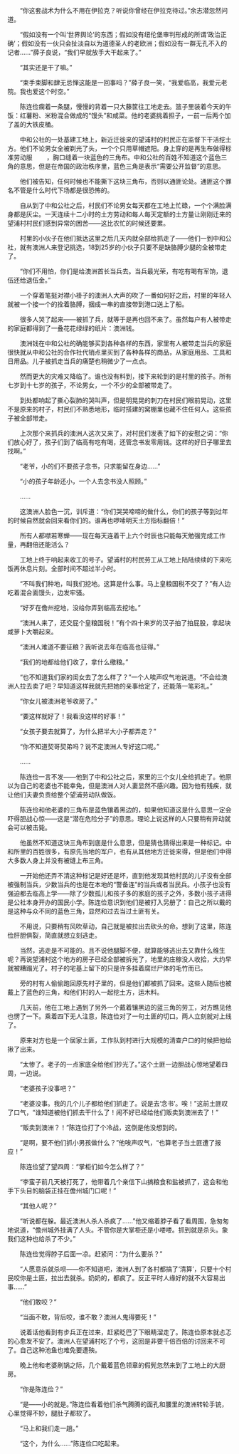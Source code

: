 　　“你这套战术为什么不用在伊拉克？听说你曾经在伊拉克待过。”余志潜忽然问道。

　　“假如没有一个叫‘世界舆论’的东西；假如没有纽伦堡审判形成的所谓‘政治正确’；假如没有一伙只会扯淡自以为道德圣人的老欧洲；假如没有一群无孔不入的记者……”薛子良说，“我们早就放手大干起来了。”

　　“其实还是干了嘛。”

　　“束手束脚和肆无忌惮这能是一回事吗？”薛子良一笑，“我爱临高，我爱元老院。我也爱这个时空。”

　　陈连俭瘸着一条腿，慢慢的背着一只大藤筐往工地走去。篮子里装着今天的午饭：红薯粉、米粉混合做成的“馒头”和咸菜。他的老婆挑着担子，一前一后两个加了盖的大铁皮桶。

　　中和公社的一处基建工地上，新近迁徙来的望浦村的村民正在监督下干活挖土方。他们不论男女全被剃光了头，一个个只用草帽遮阳。身上穿的是再生布做得标准劳动服
　　，胸口缝着一块蓝色的三角布。中和公社的百姓不知道这个蓝色三角的意思，但是在帝国的政治秩序里，蓝色三角是表示“需要公开监督”的意思。

　　他们被告知，任何时候也不能撕下这块三角布，否则以通匪论处。通匪这个罪名不管是什么时代下场都是很恐怖的。

　　自从到了中和公社之后，村民们不论男女每天都在工地上忙碌，一个个满脸满身都是灰尘。一天连续十二小时的土方劳动和每人每天定额的土方量让刚刚迁来的望浦村村民们感到异常的困苦——这比农忙的时候还要累。

　　村里的小伙子在他们抵达这里之后几天内就全部给抓走了——他们一到中和公社，就有澳洲人来登记挑选，18到25岁的小伙子只要不是缺胳膊少腿的全被带走了。

　　“你们不用怕，你们是给澳洲首长当兵去。当兵最光荣，有吃有喝有军饷，退伍还给退伍金。”

　　一个穿着笔挺对襟小褂子的澳洲人大声的吹了一番如何好之后，村里的年轻人就被一个接一个的拴着胳膊，捆成一串的直接带到港口送上了船。

　　很多人哭了起来——被抓了兵，就等于是再也回不来了。虽然每户有人被带走的家庭都得到了一叠花花绿绿的纸片：澳洲钱。

　　澳洲钱在中和公社的确能够买到各种各样的东西，家里有人被带走当兵的家庭很快就从中和公社的合作社代销点里买到了各种各样的商品，从家庭用品、工具和日用品。儿子被抓走当兵的痛楚也稍微少了一点点。

　　然而更大的灾难又降临了。谁也没有料到，接下来轮到的是村里的孩子。所有七岁到十七岁的孩子，不论男女，一个不少的全部被带走了。

　　到处都响起了撕心裂肺的哭叫声，但是明晃晃的刺刀在村民们眼前晃动，这里不是原来的村子，村民们不熟悉地形，临时搭建的窝棚里也藏不住任何人。这些孩子被全部带走。

　　上次那个来抓兵的澳洲人这次又来了，对村民们发表了如下的安慰之词：“你们放心好了，孩子们到了临高有吃有喝，还管念书发零用钱。这样的好日子哪里去找啊。”

　　“老爷，小的们不要孩子念书，只求能留在身边……”

　　“小的孩子年龄还小，一个人去念书没人照顾。”

　　……

　　这澳洲人脸色一沉，训斥道：“你们哭哭啼啼的做什么，你们的孩子等到过年的时候自然就会回来看你们的。谁再也啰嗦明天土方指标翻倍！”

　　所有人都噤若寒蝉——现在每天连着干上六个时辰也只能每天勉强完成工作量，再翻倍还能活么？

　　工地上终于响起来收工的号子。望浦村的村民劳工从工地上陆陆续续的下来吃饭再休息片刻。全部时间不超过半小时。

　　“不叫我们种地，叫我们挖地。这算是什么事。马上皇粮国税不交了？”有人边吃着混合面馒头，边发牢骚。

　　“好歹在儋州挖地，没给你弄到临高去挖地。”

　　“澳洲人来了，还交屁个皇粮国税！”有个四十来岁的汉子拍了拍屁股，拿起块咸萝卜大嚼起来。

　　“澳洲人难道不要征粮？我听说去年在临高也征得。”

　　“我们的地都给他们收了，拿什么缴粮。”

　　“也不知道我们家的闺女去了怎么样了？”一个人唉声叹气地说道。“不会给澳洲人拉去卖了吧？早知道这样我就先把她的亲事给定了，还能落一笔彩礼。”

　　“你女儿被澳洲老爷收房了。”

　　“要这样就好了！我看没这样的好事！”

　　“女孩子要去就算了，为什么把半大小子都弄走？”

　　“你不知道契哥契弟吗？说不定澳洲人专好这口呢。”

　　……

　　陈连俭一言不发——他到了中和公社之后，家里的三个女儿全给抓走了。他原以为自己的老婆也不能幸免，但是澳洲人对人妻显然不感兴趣。因为他有残疾，就让他们夫妻负责给整个望浦劳动队做饭。

　　陈连俭和他老婆的三角布是蓝色镶着黑边的，如果他知道这是什么意思一定会吓得胆战心惊——这是“潜在危险分子”的意思。理论上说这样的人只要稍有异动就会可以被击毙。

　　他虽然不知道这块三角布到底是什么意思，但是猜也猜得出来是一种标记。中和所里的百姓很多，有原先当地的军户，也有从其他地方迁徙来得，但是他们中得大多数人身上并没有被缝上布三角。

　　一开始他还弄不清这种标记是好还是坏，直到他发现其他村民的儿子没有全部被强制当兵，少数当兵的也是在本地的“警备连”的当兵或者当民兵。小孩子也没有强迫都去临高上学——除了少数孤儿和孩子多的家庭的孩子之外，多数小孩子进得是公社本身开办的国民小学。陈连俭意识到他们是被打入另册了：自己之所以戴的是这种与众不同的蓝色三角，显然和过去当过土匪有关。

　　不用说，只要稍有风吹草动，自己就是被拉出去砍头的命。想到了这里，陈连俭肝胆俱裂，简直就想立刻逃走。

　　当然，逃走是不可能的。且不说他腿脚不便，就算能够逃出去又靠什么维生呢？再说望浦村这个地方的房子已经全部被拆光了，地里的庄稼没人收拾，大约早就被糟蹋光了。村子的宅基上留下的只是许多挂着腐烂尸体的毛竹而已。

　　旁的村有人偷偷跑回原先村子里的，但是他们都被抓了回来。这些人随后也被戴上了蓝色的三角，和他们村的人一起挖土方，运木料。

　　几天前，他在工地上遇到了另外一个戴着镶黑边的蓝三角的劳工，对方瞧见他也愣了一下。乘着四下无人注意，陈连俭对了一句土匪的切口。两人立刻就对上线了。

　　原来对方也是一个居家土匪，工作队到村进行大规模的清查户口的时候把他给揪了出来。

　　“太惨了。老子的一点家底全给他们抄光了。”这个土匪一边胆战心惊地望着四周，一边说。

　　“老婆孩子没事吧？”

　　“老婆没事。我的几个儿子都给他们抓走了。说是去‘念书’。唉！”这前土匪叹了口气，“谁知道被他们抓去干什么了！闹不好已经给他们贩卖到澳洲去了！”

　　“贩卖到澳洲？！”陈连俭打了个冷战，这倒是他没想到的。

　　“是啊，要不他们抓小男孩做什么？”他唉声叹气，“也算老子当土匪遭了报应！”

　　陈连俭望了望四周：“掌柜们如今怎么样了？”

　　“李蛮子前几天被打死了，他带着几个亲信下山搞粮食和盐被抓了，这会和他手下头目的脑袋正挂在儋州城门口呢！”

　　“其他人呢？”

　　“听说都在躲。最近澳洲人杀人杀疯了……”他又缩着脖子看了看周围，急匆匆地说道，“儋州城外挂满了人头。不管你是大掌柜还是小喽喽。抓到就是杀头。象我们这种也给杀了不少。”

　　陈连俭觉得脖子后面一凉。赶紧问：“为什么要杀？”

　　“人愿意杀就杀呗——你不知道吧，澳洲人到了各村都搞了‘清算’，只要十个村民咬你是土匪，拉出去就杀。奶奶的，都疯了。反正平时人缘好的就不大容易出事……”

　　“他们敢咬？”

　　“当面不敢，背后咬，谁不敢？澳洲人鬼得要死！”

　　说着话他看到有步兵正在过来，赶紧眨巴了下眼睛溜走了。陈连俭原本就忐忑的心愈发不安了。澳洲人在望浦村吃了个亏，这回是非要千倍百倍的讨回来不可了。自己这种池鱼也难免要遭殃。

　　晚上他和老婆刷锅之际，几个戴着蓝色领章的假髡忽然来到了工地上的大厨房。

　　“你是陈连俭？”

　　“是——小的就是。”陈连俭看着他们杀气腾腾的面孔和腰里的澳洲转轮手铳，心里觉得不妙，腿肚子都软了。

　　“马上和我们走一趟。”

　　“这个，为什么……”陈连俭口吃起来。
